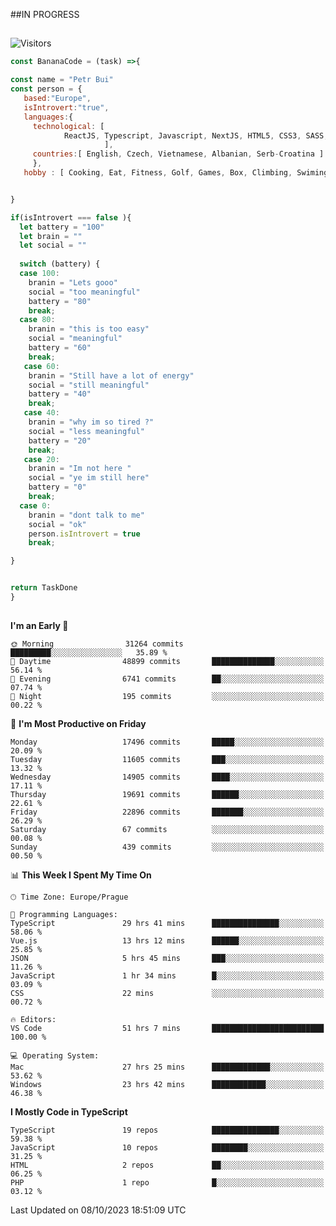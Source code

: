##IN PROGRESS
##
![Visitors](https://komarev.com/ghpvc/?username=petrbui&style=for-the-badge&label=Visitors+👀)
```Javascript
const BananaCode = (task) =>{

const name = "Petr Bui"
const person = {
   based:"Europe",
   isIntrovert:"true",
   languages:{
     technological: [ 
            ReactJS, Typescript, Javascript, NextJS, HTML5, CSS3, SASS, Redux, Node, Storybook, Styled-Component
                     ],
     countries:[ English, Czech, Vietnamese, Albanian, Serb-Croatina ]
     },
   hobby : [ Cooking, Eat, Fitness, Golf, Games, Box, Climbing, Swiming],


}

if(isIntrovert === false ){
  let battery = "100"
  let brain = ""
  let social = ""
  
  switch (battery) {
  case 100:
    branin = "Lets gooo"
    social = "too meaningful"
    battery = "80"
    break;
  case 80:
    branin = "this is too easy"
    social = "meaningful"
    battery = "60"
    break;
   case 60:
    branin = "Still have a lot of energy"
    social = "still meaningful"
    battery = "40"
    break;
   case 40:
    branin = "why im so tired ?"
    social = "less meaningful"
    battery = "20"
    break;
   case 20:
    branin = "Im not here "
    social = "ye im still here"
    battery = "0"
    break;
  case 0:
    branin = "dont talk to me"
    social = "ok"
    person.isIntrovert = true
    break;

}


return TaskDone
}
```



##
<!--
[![My GitHub stats](https://github-readme-stats.vercel.app/api?username=petrbui&theme=github_dark)](https://github.com/anuraghazra/github-readme-stats)

[![My wakatime stats](https://github-readme-stats.vercel.app/api/wakatime?username=petrbui&theme=github_dark)](https://github.com/anuraghazra/github-readme-stats)
-->
<!--START_SECTION:waka-->
**I'm an Early 🐤** 

```text
🌞 Morning                31264 commits       █████████░░░░░░░░░░░░░░░░   35.89 % 
🌆 Daytime                48899 commits       ██████████████░░░░░░░░░░░   56.14 % 
🌃 Evening                6741 commits        ██░░░░░░░░░░░░░░░░░░░░░░░   07.74 % 
🌙 Night                  195 commits         ░░░░░░░░░░░░░░░░░░░░░░░░░   00.22 % 
```
📅 **I'm Most Productive on Friday** 

```text
Monday                   17496 commits       █████░░░░░░░░░░░░░░░░░░░░   20.09 % 
Tuesday                  11605 commits       ███░░░░░░░░░░░░░░░░░░░░░░   13.32 % 
Wednesday                14905 commits       ████░░░░░░░░░░░░░░░░░░░░░   17.11 % 
Thursday                 19691 commits       ██████░░░░░░░░░░░░░░░░░░░   22.61 % 
Friday                   22896 commits       ███████░░░░░░░░░░░░░░░░░░   26.29 % 
Saturday                 67 commits          ░░░░░░░░░░░░░░░░░░░░░░░░░   00.08 % 
Sunday                   439 commits         ░░░░░░░░░░░░░░░░░░░░░░░░░   00.50 % 
```


📊 **This Week I Spent My Time On** 

```text
🕑︎ Time Zone: Europe/Prague

💬 Programming Languages: 
TypeScript               29 hrs 41 mins      ███████████████░░░░░░░░░░   58.06 % 
Vue.js                   13 hrs 12 mins      ██████░░░░░░░░░░░░░░░░░░░   25.85 % 
JSON                     5 hrs 45 mins       ███░░░░░░░░░░░░░░░░░░░░░░   11.26 % 
JavaScript               1 hr 34 mins        █░░░░░░░░░░░░░░░░░░░░░░░░   03.09 % 
CSS                      22 mins             ░░░░░░░░░░░░░░░░░░░░░░░░░   00.72 % 

🔥 Editors: 
VS Code                  51 hrs 7 mins       █████████████████████████   100.00 % 

💻 Operating System: 
Mac                      27 hrs 25 mins      █████████████░░░░░░░░░░░░   53.62 % 
Windows                  23 hrs 42 mins      ████████████░░░░░░░░░░░░░   46.38 % 
```

**I Mostly Code in TypeScript** 

```text
TypeScript               19 repos            ███████████████░░░░░░░░░░   59.38 % 
JavaScript               10 repos            ████████░░░░░░░░░░░░░░░░░   31.25 % 
HTML                     2 repos             ██░░░░░░░░░░░░░░░░░░░░░░░   06.25 % 
PHP                      1 repo              █░░░░░░░░░░░░░░░░░░░░░░░░   03.12 % 
```




 Last Updated on 08/10/2023 18:51:09 UTC
<!--END_SECTION:waka-->
